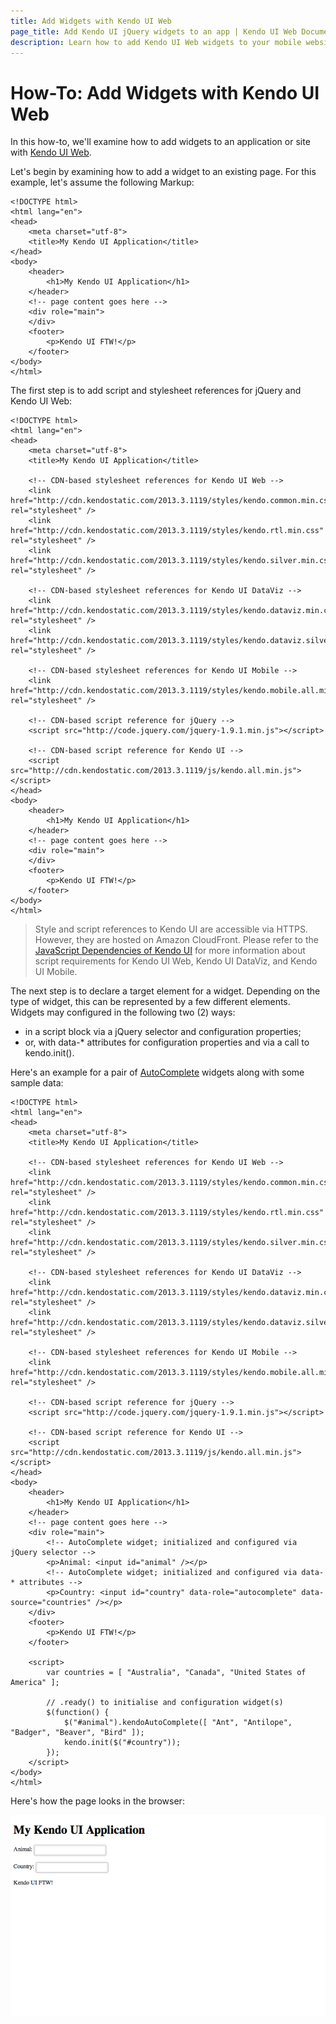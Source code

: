 ```yaml
---
title: Add Widgets with Kendo UI Web
page_title: Add Kendo UI jQuery widgets to an app | Kendo UI Web Documentation
description: Learn how to add Kendo UI Web widgets to your mobile website or web app.
---
```


# How-To: Add Widgets with Kendo UI Web

In this how-to, we'll examine how to add widgets to an application or site with [Kendo UI Web](http://www.telerik.com/kendo-ui-web).

Let's begin by examining how to add a widget to an existing page. For this example, let's assume the following Markup:

    <!DOCTYPE html>
    <html lang="en">
    <head>
        <meta charset="utf-8">
        <title>My Kendo UI Application</title>
    </head>
    <body>
        <header>
            <h1>My Kendo UI Application</h1>
        </header>
        <!-- page content goes here -->
        <div role="main">
        </div>
        <footer>
            <p>Kendo UI FTW!</p>
        </footer>
    </body>
    </html>

The first step is to add script and stylesheet references for jQuery and Kendo UI Web:

    <!DOCTYPE html>
    <html lang="en">
    <head>
        <meta charset="utf-8">
        <title>My Kendo UI Application</title>

        <!-- CDN-based stylesheet references for Kendo UI Web -->
        <link href="http://cdn.kendostatic.com/2013.3.1119/styles/kendo.common.min.css" rel="stylesheet" />
        <link href="http://cdn.kendostatic.com/2013.3.1119/styles/kendo.rtl.min.css" rel="stylesheet" />
        <link href="http://cdn.kendostatic.com/2013.3.1119/styles/kendo.silver.min.css" rel="stylesheet" />

        <!-- CDN-based stylesheet references for Kendo UI DataViz -->
        <link href="http://cdn.kendostatic.com/2013.3.1119/styles/kendo.dataviz.min.css" rel="stylesheet" />
        <link href="http://cdn.kendostatic.com/2013.3.1119/styles/kendo.dataviz.silver.min.css" rel="stylesheet" />

        <!-- CDN-based stylesheet references for Kendo UI Mobile -->
        <link href="http://cdn.kendostatic.com/2013.3.1119/styles/kendo.mobile.all.min.css" rel="stylesheet" />

        <!-- CDN-based script reference for jQuery -->
        <script src="http://code.jquery.com/jquery-1.9.1.min.js"></script>

        <!-- CDN-based script reference for Kendo UI -->
        <script src="http://cdn.kendostatic.com/2013.3.1119/js/kendo.all.min.js"></script>
    </head>
    <body>
        <header>
            <h1>My Kendo UI Application</h1>
        </header>
        <!-- page content goes here -->
        <div role="main">
        </div>
        <footer>
            <p>Kendo UI FTW!</p>
        </footer>
    </body>
    </html>

> Style and script references to Kendo UI are accessible via HTTPS. However, they are hosted on Amazon CloudFront. Please refer to the [JavaScript Dependencies of Kendo UI](/getting-started/javascript-dependencies) for more information about script requirements for Kendo UI Web, Kendo UI DataViz, and Kendo UI Mobile.

The next step is to declare a target element for a widget. Depending on the type of widget, this can be represented by a few different elements. Widgets may configured in the following two (2) ways:

* in a script block via a jQuery selector and configuration properties;
* or, with data-* attributes for configuration properties and via a call to kendo.init().

Here's an example for a pair of [AutoComplete](/api/web/autocomplete) widgets along with some sample data:

    <!DOCTYPE html>
    <html lang="en">
    <head>
        <meta charset="utf-8">
        <title>My Kendo UI Application</title>

        <!-- CDN-based stylesheet references for Kendo UI Web -->
        <link href="http://cdn.kendostatic.com/2013.3.1119/styles/kendo.common.min.css" rel="stylesheet" />
        <link href="http://cdn.kendostatic.com/2013.3.1119/styles/kendo.rtl.min.css" rel="stylesheet" />
        <link href="http://cdn.kendostatic.com/2013.3.1119/styles/kendo.silver.min.css" rel="stylesheet" />

        <!-- CDN-based stylesheet references for Kendo UI DataViz -->
        <link href="http://cdn.kendostatic.com/2013.3.1119/styles/kendo.dataviz.min.css" rel="stylesheet" />
        <link href="http://cdn.kendostatic.com/2013.3.1119/styles/kendo.dataviz.silver.min.css" rel="stylesheet" />

        <!-- CDN-based stylesheet references for Kendo UI Mobile -->
        <link href="http://cdn.kendostatic.com/2013.3.1119/styles/kendo.mobile.all.min.css" rel="stylesheet" />

        <!-- CDN-based script reference for jQuery -->
        <script src="http://code.jquery.com/jquery-1.9.1.min.js"></script>

        <!-- CDN-based script reference for Kendo UI -->
        <script src="http://cdn.kendostatic.com/2013.3.1119/js/kendo.all.min.js"></script>
    </head>
    <body>
        <header>
            <h1>My Kendo UI Application</h1>
        </header>
        <!-- page content goes here -->
        <div role="main">
            <!-- AutoComplete widget; initialized and configured via jQuery selector -->
            <p>Animal: <input id="animal" /></p>
            <!-- AutoComplete widget; initialized and configured via data-* attributes -->
            <p>Country: <input id="country" data-role="autocomplete" data-source="countries" /></p>
        </div>
        <footer>
            <p>Kendo UI FTW!</p>
        </footer>

        <script>
            var countries = [ "Australia", "Canada", "United States of America" ];

            // .ready() to initialise and configuration widget(s)
            $(function() {
                $("#animal").kendoAutoComplete([ "Ant", "Antilope", "Badger", "Beaver", "Bird" ]);
                kendo.init($("#country"));
            });
        </script>
    </body>
    </html>

Here's how the page looks in the browser:

![Auto complate example](/howto/images/autocomplete-example.png)
